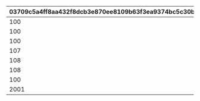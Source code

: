 |03709c5a4ff8aa432f8dcb3e870ee8109b63f3ea9374bc5c30b60cd519a18b97|663d4c9b92c5e839062a226c5de7a2803adff283f281be508d4889bfc220adf6|
| --- | --- |
|100|11511|
|100|11512|
|100|11521|
|107|11522|
|108|20007|
|108|100901|
|100|100902|
|2001|400001|